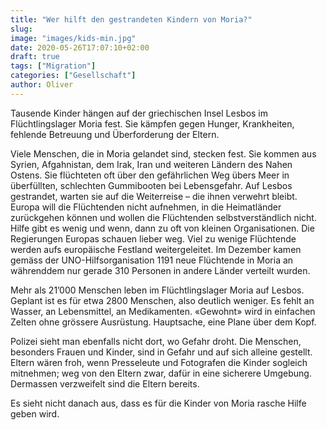 ```yaml
---
title: "Wer hilft den gestrandeten Kindern von Moria?"
slug:
image: "images/kids-min.jpg"
date: 2020-05-26T17:07:10+02:00
draft: true
tags: ["Migration"]
categories: ["Gesellschaft"]
author: Oliver
---
```


Tausende Kinder hängen auf der griechischen Insel Lesbos im Flüchtlingslager Moria fest. Sie kämpfen gegen Hunger, Krankheiten, fehlende Betreuung und Überforderung der Eltern.

Viele Menschen, die in Moria gelandet sind, stecken fest. Sie kommen aus Syrien, Afgahnistan, dem Irak, Iran und weiteren Ländern des Nahen Ostens. Sie flüchteten oft über den gefährlichen Weg übers Meer in überfüllten, schlechten Gummibooten bei Lebensgefahr. Auf Lesbos gestrandet, warten sie auf die Weiterreise – die ihnen verwehrt bleibt. Europa will die Flüchtenden nicht aufnehmen, in die Heimatländer zurückgehen können und wollen die Flüchtenden selbstverständlich nicht. Hilfe gibt es wenig und wenn, dann zu oft von kleinen Organisationen. Die Regierungen Europas schauen lieber weg. Viel zu wenige Flüchtende werden aufs europäische Festland weitergeleitet. Im Dezember kamen gemäss der UNO-Hilfsorganisation 1191 neue Flüchtende in Moria an währenddem nur gerade 310 Personen in andere Länder verteilt wurden.

Mehr als 21’000 Menschen leben im Flüchtlingslager Moria auf Lesbos. Geplant ist es für etwa 2800 Menschen, also deutlich weniger. Es fehlt an Wasser, an Lebensmittel, an Medikamenten. «Gewohnt» wird in einfachen Zelten ohne grössere Ausrüstung. Hauptsache, eine Plane über dem Kopf.

Polizei sieht man ebenfalls nicht dort, wo Gefahr droht. Die Menschen, besonders Frauen und Kinder, sind in Gefahr und auf sich alleine gestellt. Eltern wären froh, wenn Presseleute und Fotografen die Kinder sogleich mitnehmen; weg von den Eltern zwar, dafür in eine sicherere Umgebung. Dermassen verzweifelt sind die Eltern bereits.

Es sieht nicht danach aus, dass es für die Kinder von Moria rasche Hilfe geben wird.
